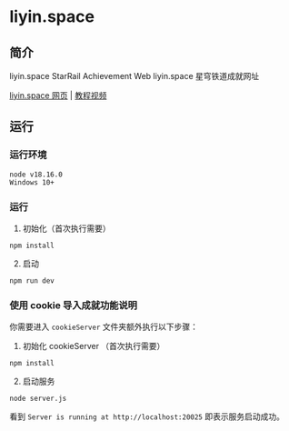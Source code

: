 # liyin.space

## 简介

liyin.space StarRail Achievement Web
liyin.space 星穹铁道成就网址

[liyin.space 网页](https://liyin.space/) | [教程视频](https://www.bilibili.com/video/BV1Mm4y1G7MX)

## 运行

### 运行环境

```
node v18.16.0
Windows 10+
```

### 运行

1. 初始化（首次执行需要）
```
npm install
```

2. 启动
```
npm run dev
```

### 使用 cookie 导入成就功能说明
你需要进入 `cookieServer` 文件夹额外执行以下步骤：

1. 初始化 cookieServer （首次执行需要）
```
npm install
```

2. 启动服务
```
node server.js
```

看到 `Server is running at http://localhost:20025` 即表示服务启动成功。
